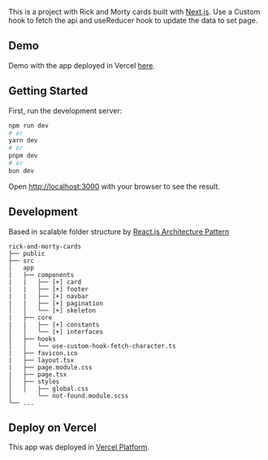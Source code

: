 This is a project with Rick and Morty cards built with [Next.js](https://nextjs.org/). Use a Custom hook to fetch the api and useReducer hook to update the data to set page.

## Demo 
Demo with the app deployed in Vercel [here](https://rick-and-morty-cards-three.vercel.app/).

## Getting Started

First, run the development server:

```bash
npm run dev
# or
yarn dev
# or
pnpm dev
# or
bun dev
```

Open [http://localhost:3000](http://localhost:3000) with your browser to see the result.


## Development

Based in scalable folder structure by [React.js Architecture Pattern](https://www.knowledgehut.com/blog/web-development/react-js-architecture)

```
rick-and-morty-cards
├── public
├── src
│   app
|   ├── components
|   |   ├── [+] card
|   |   ├── [+] footer
|   |   ├── [+] navbar
|   |   ├── [+] pagination
│   │   └── [+] skeleton
|   ├── core
|   |   ├── [+] constants
│   │   └── [+] interfaces
│   ├── hooks
│   │   └── use-custom-hook-fetch-character.ts
|   ├── favicon.ico
|   ├── layout.tsx
|   ├── page.module.css
|   ├── page.tsx
│   ├── styles
│   │   ├── global.css
│       └── not-found.module.scss
└── ...
```


## Deploy on Vercel

This app was deployed in [Vercel Platform](https://vercel.com/new?utm_medium=default-template&filter=next.js&utm_source=create-next-app&utm_campaign=create-next-app-readme).
